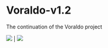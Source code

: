 # Voraldo-v1.2
The continuation of the Voraldo project

![](readme_gifs/out1.gif) | ![](readme_gifs/out2.gif)
